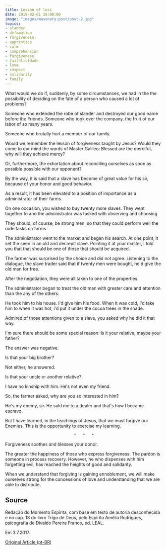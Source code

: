 ```yaml
---
title: Lesson of loss
date: 2019-02-01 19:00:00
image: "images/masonary-post/post-2.jpg"
topics: 
- slander
- defamation
- forgiveness
- apprentice
- calm
- comprehension
- forgiveness
- faithlicidade
- love
- respect
- solidarity
- family
---
```


What would we do if, suddenly, by some circumstances, we had in the
the possibility of deciding on the fate of a person who
caused a lot of problems?

Someone who extended the robe of slander and destroyed our good name before the
Friends. Someone who took over the company, the fruit of our labor of so many years.

Someone who brutally hurt a member of our family.

Would we remember the lesson of forgiveness taught by Jesus? Would they come to
our mind the words of Master Galileo: Blessed are the merciful,
why will they achieve mercy?

Or, furthermore, the exhortation about reconciling ourselves as soon as possible
possible with our opponent?

By the way, it is said that a slave has become of great value for his
sir, because of your honor and good behavior.

As a result, it has been elevated to a position of importance as a
administrator of their farms.

On one occasion, you wished to buy twenty more slaves. They went together to
and the administrator was tasked with observing and choosing.

They should, of course, be strong men, so that they could perform well the
rude tasks on farms.

The administrator went to the market and began his search. At one point, it set the
seen in an old and decrepit slave. Pointing it at your master, I told you
that that should be one of those that should be acquired.

The farmer was surprised by the choice and did not agree. Listening to the
dialogue, the slave trader said that if twenty men were bought,
he'd give the old man for free.

After the negotiation, they were all taken to one of the properties.

The administrator began to treat the old man with greater care and attention than the
any of the others.

He took him to his house. I'd give him his food. When it was cold, I'd take him to
when it was hot, i'd put it under the cocoa trees in the shade.

Admired of those attentions given to a slave, you asked why
he did it that way.

I'm sure there should be some special reason: Is it your relative, maybe your father?

The answer was negative.

Is that your big brother?

Not either, he answered.

Is that your uncle or another relative?

I have no kinship with him. He's not even my friend.

So, the farmer asked, why are you so interested in him?

He's my enemy, sir. He sold me to a dealer and that's how I became
escravo.

But I have learned, in the teachings of Jesus, that we must forgive our
Enemies. This is the opportunity to exercise my learning.

                                   *   *   *

Forgiveness soothes and blesses your donor.

The greater the happiness of those who express forgiveness. The pardon is someone in process
recovery. However, he who dispenses with him forgetting evil,
has reached the heights of good and solidarity.

When we understand that forgiving is gaining ennoblement, we will make ourselves strong
for the concessions of love and understanding that we are able to distribute.

## Source
Redação do Momento Espírita, com base em texto de autoria
desconhecida e no cap. 18 do livro Trigo de Deus,
pelo Espírito Amélia Rodrigues, psicografia de
Divaldo Pereira Franco, ed. LEAL.

Em 3.7.2017.

[Original Article (pt-BR)](http://momento.com.br/pt/ler_texto.php?id=5147)
